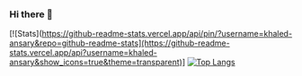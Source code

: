 ### Hi there 👋

<!--
**khaled-ansary/khaled-ansary** is a ✨ _special_ ✨ repository because its `README.md` (this file) appears on your GitHub profile.

Here are some ideas to get you started:

- 🔭 I’m currently working on ...
- 🌱 I’m currently learning ...
- 👯 I’m looking to collaborate on ...
- 🤔 I’m looking for help with ...
- 💬 Ask me about ...
- 📫 How to reach me: ...
- 😄 Pronouns: ...
- ⚡ Fun fact: ...
-->
[![Stats](https://github-readme-stats.vercel.app/api/pin/?username=khaled-ansary&repo=github-readme-stats](https://github-readme-stats.vercel.app/api?username=khaled-ansary&show_icons=true&theme=transparent)]
[![Top Langs](https://github-readme-stats.vercel.app/api/top-langs/?username=khaled-ansarya&hide_progress=false)](https://github.com/khaled-ansary/github-readme-stats)
